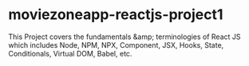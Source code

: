 # moviezoneapp-reactjs-project1
This Project covers the fundamentals &amp;amp; terminologies of React JS which includes Node, NPM, NPX, Component, JSX, Hooks, State, Conditionals, Virtual DOM, Babel, etc.
